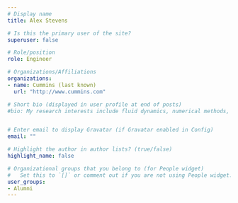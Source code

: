 ```yaml
---
# Display name
title: Alex Stevens

# Is this the primary user of the site?
superuser: false

# Role/position
role: Engineer

# Organizations/Affiliations
organizations:
- name: Cummins (last known)
  url: "http://www.cummins.com"

# Short bio (displayed in user profile at end of posts)
#bio: My research interests include fluid dynamics, numerical methods, scientific computation.


# Enter email to display Gravatar (if Gravatar enabled in Config)
email: ""

# Highlight the author in author lists? (true/false)
highlight_name: false

# Organizational groups that you belong to (for People widget)
#   Set this to `[]` or comment out if you are not using People widget.
user_groups:
- Alumni
---
```


